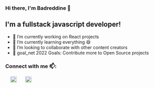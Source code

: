 ### Hi there, I'm Badreddine 👋

## I'm a fullstack javascript developer!

- 🔭 I’m currently working on React projects 
- 🌱 I’m currently learning everything 😄
- 👯 I’m looking to collaborate with other content creators
- 🥅 goal_net 2022 Goals: Contribute more to Open Source projects

### Connect with me 📫:


&nbsp; &nbsp; [<img width="20" height="20" src="https://image.flaticon.com/icons/png/512/174/174855.png"/>](https://www.instagram.com/badreddine_elmasbahi/) &nbsp; &nbsp; &nbsp;
[<img src="https://image.flaticon.com/icons/png/512/220/220201.png" width="20" height="20"/>](https://www.linkedin.com/in/badreddine-elmasbahi-84305b1b9)
